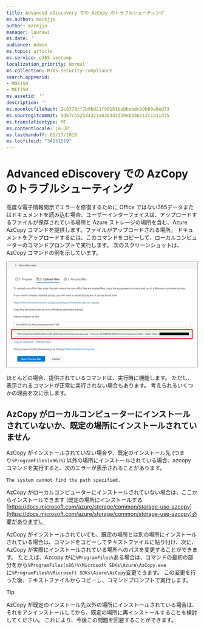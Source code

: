 ```yaml
---
title: Advanced eDiscovery での AzCopy のトラブルシューティング
ms.author: markjjo
author: markjjo
manager: laurawi
ms.date: ''
audience: Admin
ms.topic: article
ms.service: o365-seccomp
localization_priority: Normal
ms.collection: M365-security-compliance
search.appverid:
- MOE150
- MET150
ms.assetid: ''
description: ''
ms.openlocfilehash: 2c8378cf7b9bd21f901b1babbebdcb0b69a8ed73
ms.sourcegitcommit: 9d67cb52544321a430343d39eb336112c1a11d35
ms.translationtype: MT
ms.contentlocale: ja-JP
ms.lasthandoff: 05/17/2019
ms.locfileid: "34151519"
---
```

# <a name="troubleshoot-azcopy-in-advanced-ediscovery"></a>Advanced eDiscovery での AzCopy のトラブルシューティング

高度な電子情報開示でエラーを修復するために Office ではない365データまたはドキュメントを読み込む場合、ユーザーインターフェイスは、アップロードするファイルが保存されている場所と Azure ストレージの場所を含む、Azure AzCopy コマンドを提供します。ファイルがアップロードされる場所。 ドキュメントをアップロードするには、このコマンドをコピーして、ローカルコンピューターのコマンドプロンプトで実行します。  次のスクリーンショットは、AzCopy コマンドの例を示しています。

![Office 365 以外のファイルをアップロードする](../media/46ba68f6-af11-4e70-bb91-5fc7973516e3.png)

ほとんどの場合、提供されているコマンドは、実行時に機能します。 ただし、表示されるコマンドが正常に実行されない場合もあります。 考えられるいくつかの理由を次に示します。

## <a name="azcopy-isnt-installed-on-the-local-computer-or-its-not-installed-in-the-default-location"></a>AzCopy がローカルコンピューターにインストールされていないか、既定の場所にインストールされていません

AzCopy がインストールされていない場合や、既定のインストール先 (つまり`%ProgramFiles(x86)%`) 以外の場所にインストールされている場合、azcopy コマンドを実行すると、次のエラーが表示されることがあります。

    The system cannot find the path specified.

AzCopy がローカルコンピューターにインストールされていない場合は、ここからインストールできます (既定の場所にインストールする[https://docs.microsoft.com/azure/storage/common/storage-use-azcopy](https://docs.microsoft.com/azure/storage/common/storage-use-azcopy)必要があります)。


AzCopy がインストールされていても、既定の場所とは別の場所にインストールされている場合は、コマンドをコピーしてテキストファイルに貼り付け、次に、AzCopy が実際にインストールされている場所へのパスを変更することができます。 たとえば、Azcopy がに`%ProgramFiles%`ある場合は、コマンドの最初の部分をから`%ProgramFiles(x86)%\Microsoft SDKs\Azure\AzCopy.exe`に`%ProgramFiles%\Microsoft SDKs\Azure\AzCopy`変更できます。 この変更を行った後、テキストファイルからコピーし、コマンドプロンプトで実行します。

> [!TIP]
> AzCopy が既定のインストール先以外の場所にインストールされている場合は、それをアンインストールしてから、既定の場所に再インストールすることを検討してください。 これにより、今後この問題を回避することができます。